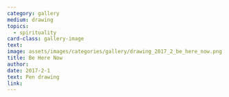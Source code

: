 ```yaml
---
category: gallery
medium: drawing
topics:
  - spirituality
card-class: gallery-image
text:
image: assets/images/categories/gallery/drawing_2017_2_be_here_now.png
title: Be Here Now
author:
date: 2017-2-1
text: Pen drawing
link:
---
```

